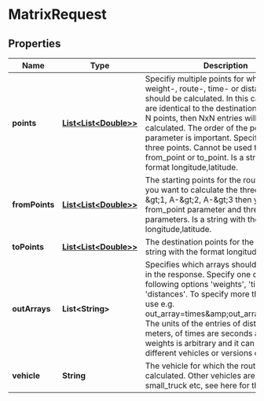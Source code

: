 
# MatrixRequest

## Properties
Name | Type | Description | Notes
------------ | ------------- | ------------- | -------------
**points** | [**List&lt;List&lt;Double&gt;&gt;**](List.md) | Specifiy multiple points for which the weight-, route-, time- or distance-matrix should be calculated. In this case the starts are identical to the destinations. If there are N points, then NxN entries will be calculated. The order of the point parameter is important. Specify at least three points. Cannot be used together with from_point or to_point. Is a string with the format longitude,latitude. |  [optional]
**fromPoints** | [**List&lt;List&lt;Double&gt;&gt;**](List.md) | The starting points for the routes. E.g. if you want to calculate the three routes A-&amp;gt;1, A-&amp;gt;2, A-&amp;gt;3 then you have one from_point parameter and three to_point parameters. Is a string with the format longitude,latitude. |  [optional]
**toPoints** | [**List&lt;List&lt;Double&gt;&gt;**](List.md) | The destination points for the routes. Is a string with the format longitude,latitude. |  [optional]
**outArrays** | **List&lt;String&gt;** | Specifies which arrays should be included in the response. Specify one or more of the following options &#39;weights&#39;, &#39;times&#39;, &#39;distances&#39;. To specify more than one array use e.g. out_array&#x3D;times&amp;amp;out_array&#x3D;distances. The units of the entries of distances are meters, of times are seconds and of weights is arbitrary and it can differ for different vehicles or versions of this API. |  [optional]
**vehicle** | **String** | The vehicle for which the route should be calculated. Other vehicles are foot, small_truck etc, see here for the details. |  [optional]



